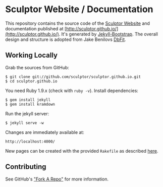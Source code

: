 Sculptor Website / Documentation
================================

This repository contains the source code of the [Sculptor Website](http://sculptorgenerator.org/) and documentation published at [http://sculptor.github.io/](http://sculptor.github.io/).
It's generated by [Jekyll-Bootstrap](http://jekyllbootstrap.com). The overall design and structure is adopted from Jake Benilovs [DbFit](http://benilovj.github.io/dbfit/).


Working Locally
---------------

Grab the sources from GitHub:

    $ git clone git://github.com/sculptor/sculptor.github.io.git
    $ cd sculptor.github.io

You need Ruby 1.9.x (check with ```ruby -v```). Install dependencies:

    $ gem install jekyll
    $ gem install kramdown

Run the jekyll server:

    $ jekyll serve -w

Changes are immediately available at:

    http://localhost:4000/

New pages can be created with the provided ```Rakefile``` as described [here](http://jekyllbootstrap.com/usage/jekyll-quick-start.html#3_create_a_page).


Contributing
------------

See GitHub's ["Fork A Repo"](https://help.github.com/articles/fork-a-repo "Forking a project") for more information.
